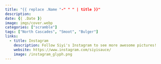 ```yaml
---
title: "{{ replace .Name "-" " " | title }}"
description: 
date: {{ .Date }}
image: imgs/cover.webp
categories: ["scramble"]
tags: ["North Cascades", "Smoot", "Bulger"]
links:
  - title: Instagram
    description: Follow Siyi's Instagram to see more awesome pictures!
    website: https://www.instagram.com/siyisauce/
    image: /instagram_glyph.png
---
```

